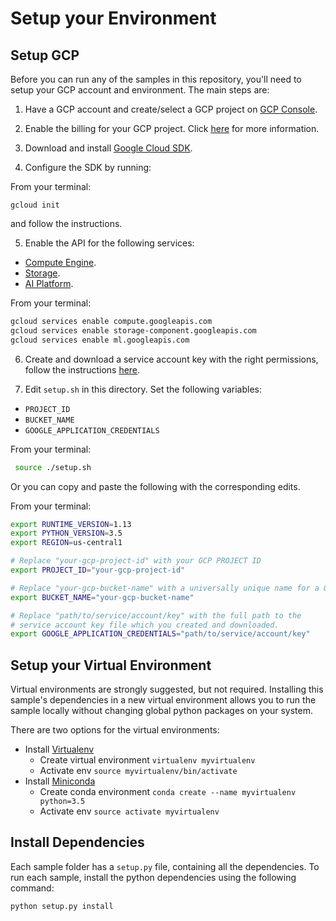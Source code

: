 # Setup your Environment

## Setup GCP

Before you can run any of the samples in this repository, you'll need to setup your GCP account and environment.
The main steps are:

1. Have a GCP account and create/select a GCP project on [GCP Console](https://console.cloud.google.com).

2. Enable the billing for your GCP project. Click [here](https://cloud.google.com/billing/docs/how-to/modify-project) for more information.

3. Download and install [Google Cloud SDK](https://cloud.google.com/sdk/docs/).

4. Configure the SDK by running:

From your terminal:

   ```shell
   gcloud init
   ```
   and follow the instructions.

5. Enable the API for the following services:

  * [Compute Engine](https://pantheon.corp.google.com/compute).
  * [Storage](https://pantheon.corp.google.com/storage).
  * [AI Platform](https://pantheon.corp.google.com/mlengine).

From your terminal:

```bash
gcloud services enable compute.googleapis.com
gcloud services enable storage-component.googleapis.com
gcloud services enable ml.googleapis.com
```

6. Create and download a service account key with the right permissions, follow the instructions [here](https://cloud.google.com/iam/docs/creating-managing-service-account-keys#iam-service-account-keys-create-gcloud).

7. Edit `setup.sh` in this directory. Set the following variables:

  - `PROJECT_ID`
  - `BUCKET_NAME` 
  - `GOOGLE_APPLICATION_CREDENTIALS` 
 
From your terminal:
 
```bash
 source ./setup.sh
```

Or you can copy and paste the following with the corresponding edits.

From your terminal:

```bash
export RUNTIME_VERSION=1.13
export PYTHON_VERSION=3.5
export REGION=us-central1

# Replace "your-gcp-project-id" with your GCP PROJECT ID
export PROJECT_ID="your-gcp-project-id"

# Replace "your-gcp-bucket-name" with a universally unique name for a GCS bucket.
export BUCKET_NAME="your-gcp-bucket-name"

# Replace "path/to/service/account/key" with the full path to the
# service account key file which you created and downloaded.
export GOOGLE_APPLICATION_CREDENTIALS="path/to/service/account/key"
```
  
## Setup your Virtual Environment

Virtual environments are strongly suggested, but not required. Installing this
sample's dependencies in a new virtual environment allows you to run the sample
locally without changing global python packages on your system.

There are two options for the virtual environments:

*   Install [Virtualenv](https://virtualenv.pypa.io/en/stable/) 
    *   Create virtual environment `virtualenv myvirtualenv`
    *   Activate env `source myvirtualenv/bin/activate`
*   Install [Miniconda](https://conda.io/miniconda.html)
    *   Create conda environment `conda create --name myvirtualenv python=3.5`
    *   Activate env `source activate myvirtualenv`
    
## 

## Install Dependencies

Each sample folder has a `setup.py` file, containing all the dependencies.
To run each sample, install the python dependencies using the following command:
 
 ```bash
python setup.py install
 ```
 

